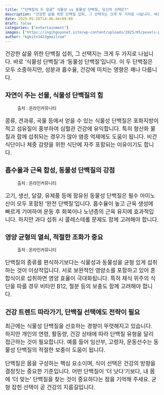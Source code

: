 ```yaml
---
title: "“단백질의 두 얼굴” 식물성 vs 동물성 단백질, 당신의 선택은?"
description: "건강한 삶을 위한 단백질 섭취, 그 선택지는 크게 두 가지로 나뉩니다. 바로 ‘식물성 단백질’과 ‘동물성 단백질’입니다. 이 두 단백질은 모두 소중하지만, 성분과 흡수율, 건강에 미치는 영향은 꽤나 다릅니다."
date: 2025-05-26T14:46:44+09:00
draft: false
categories: ["entertainment"]
images: ["https://ingihgoyonet.site/wp-content/uploads/2025/05/pexels-paul-wence-54184-1799307-683x1024.jpg", "https://ingihgoyonet.site/wp-content/uploads/2025/05/pexels-nadin-sh-78971847-26731029-767x1024.jpg", "https://ingihgoyonet.site/wp-content/uploads/2025/05/pexels-polina-tankilevitch-4518581-1024x683.jpg"]
author: "kgkstn1423gmailcom"
---
```


<p style="font-size:18px">건강한 삶을 위한 단백질 섭취, 그 선택지는 크게 두 가지로 나뉩니다. 바로 ‘식물성 단백질’과 ‘동물성 단백질’입니다. 이 두 단백질은 모두 소중하지만, 성분과 흡수율, 건강에 미치는 영향은 꽤나 다릅니다.</p> <h2 >자연이 주는 선물, 식물성 단백질의 힘</h2> <figure ><img src="https://ingihgoyonet.site/wp-content/uploads/2025/05/pexels-paul-wence-54184-1799307-683x1024.jpg" alt="" style="aspect-ratio:16/9;object-fit:cover"/><figcaption >출처 : 온라인커뮤니티</figcaption></figure> <p style="font-size:18px">콩류, 견과류, 곡물 등에서 얻을 수 있는 식물성 단백질은 포화지방이 적고 섬유질이 풍부하여 심혈관 건강에 유익합니다. 특히 항산화 물질과 함께 섭취되는 경우가 많아 염증 억제에도 도움이 됩니다. 비건 식단이나 체중 감량을 위한 식단에 자주 포함되는 이유이기도 합니다.</p> <h2 >흡수율과 근육 합성, 동물성 단백질의 강점</h2> <figure ><img src="https://ingihgoyonet.site/wp-content/uploads/2025/05/pexels-nadin-sh-78971847-26731029-767x1024.jpg" alt="" style="aspect-ratio:16/9;object-fit:cover"/><figcaption >출처 : 온라인커뮤니티</figcaption></figure> <p style="font-size:18px">고기, 생선, 달걀, 유제품 등에 함유된 동물성 단백질은 필수 아미노산이 모두 포함된 ‘완전 단백질’입니다. 흡수율이 높고 근육 생성에 빠르게 기여하여 운동 후 회복이나 노년층의 근육 유지에 효과적입니다. 하지만 과다 섭취 시 콜레스테롤 문제도 함께 고려해야 합니다.</p> <h2 >영양 균형의 열쇠, 적절한 조화가 중요</h2> <figure ><img src="https://ingihgoyonet.site/wp-content/uploads/2025/05/pexels-polina-tankilevitch-4518581-1024x683.jpg" alt="" style="aspect-ratio:16/9;object-fit:cover"/><figcaption >출처 : 온라인커뮤니티</figcaption></figure> <p style="font-size:18px">단백질의 종류를 편식하기보다는 식물성과 동물성을 균형 있게 섭취하는 것이 이상적입니다. 서로 보완적인 영양소를 포함하고 있어 혼합식이로 섭취하면 영양 효율이 극대화됩니다. 특히 채식 위주의 식단을 따를 경우 비타민 B12, 철분 등의 보충도 함께 고려해야 합니다.</p> <h2 >건강 트렌드 따라가기, 단백질 선택에도 전략이 필요</h2> <p style="font-size:18px">최근에는 식물성 단백질을 선호하는 경향이 뚜렷해지고 있습니다. 하지만 개인의 연령, 활동량, 건강 상태에 따라 단백질 유형을 달리 접근하는 것이 필요합니다. 예를 들어 임산부, 고령자, 운동선수는 동물성 단백질의 적절한 보충이 도움이 됩니다.</p> <p style="font-size:18px">단백질은 몸을 구성하는 핵심 요소이며, 식이 선택은 건강의 방향을 결정짓는 중요한 기준입니다. 어떤 단백질이 ‘더 낫다’기보다, 내 몸에 ‘더 맞는’ 단백질을 찾는 것이 중요하다는 점을 기억해 주세요. 균형 잡힌 선택이 곧 건강의 지름길입니다.</p>